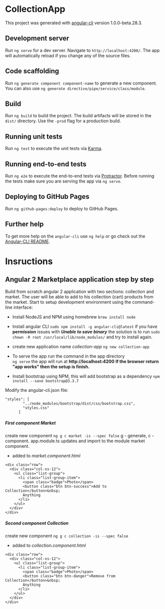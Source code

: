 # CollectionApp

This project was generated with [angular-cli](https://github.com/angular/angular-cli) version 1.0.0-beta.28.3.

## Development server
Run `ng serve` for a dev server. Navigate to `http://localhost:4200/`. The app will automatically reload if you change any of the source files.

## Code scaffolding

Run `ng generate component component-name` to generate a new component. You can also use `ng generate directive/pipe/service/class/module`.

## Build

Run `ng build` to build the project. The build artifacts will be stored in the `dist/` directory. Use the `-prod` flag for a production build.

## Running unit tests

Run `ng test` to execute the unit tests via [Karma](https://karma-runner.github.io).

## Running end-to-end tests

Run `ng e2e` to execute the end-to-end tests via [Protractor](http://www.protractortest.org/).
Before running the tests make sure you are serving the app via `ng serve`.

## Deploying to GitHub Pages

Run `ng github-pages:deploy` to deploy to GitHub Pages.

## Further help

To get more help on the `angular-cli` use `ng help` or go check out the [Angular-CLI README](https://github.com/angular/angular-cli/blob/master/README.md).


# Insructions
## Angular 2 Marketplace application step by step

Build from scratch angular 2 application with two sections: collection and market.
The user will be able to add to his collection (cart) products from the market.
Start to setup development environment using the command-line interface:

- Install NodeJS and NPM using homebrew `brew install node`
- Install angular CLI
`sudo npm install -g angular-cli@latest`
 if you  have **permission** issues with _**Unable to save binary**_ the solution is to run
`sudo chown -R root /usr/local/lib/node_modules/`
and try to install again.

- create new application name *collection-app* `ng new collection-app`

- To serve the app run the command in the app directory   
`ng serve`
the app will run at **http://localhost:4200**
**If the browser return "app works" then the setup is finish.**

- Install bootstrap using NPM, this will add bootstrap as a dependency 
`npm install --save bootstrap@3.3.7`

Modify the angular-cli.json file:
```
"styles": [
        "../node_modules/bootstrap/dist/css/bootstrap.css",
        "styles.css"
      ]
```

##### First component Market
create new component `ng g c market -is --spec false`
g - generate, c - component.
app.module.ts updates and import to the module market component.
- added to *market.component.html*
```
<div class="row">
  <div class="col-xs-12">
    <ul class="list-group">
      <li class="list-group-item">
        <span class="badge">Photo</span>
        <button class="btn btn-success">Add to Collection</button>&nbsp;
        Anything
      </li>
    </ul>
  </div>
</div>
```

##### Second component Collection
create new component `ng g c collection -is --spec false`
- added to *collection.component.html*
```
<div class="row">
  <div class="col-xs-12">
    <ul class="list-group">
      <li class="list-group-item">
        <span class="badge">Photo</span>
        <button class="btn btn-danger">Remove from Collection</button>&nbsp;
        Anything
      </li>
    </ul>
  </div>
</div>
```
